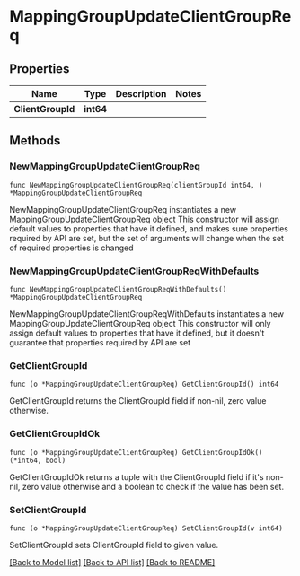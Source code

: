 # MappingGroupUpdateClientGroupReq

## Properties

Name | Type | Description | Notes
------------ | ------------- | ------------- | -------------
**ClientGroupId** | **int64** |  | 

## Methods

### NewMappingGroupUpdateClientGroupReq

`func NewMappingGroupUpdateClientGroupReq(clientGroupId int64, ) *MappingGroupUpdateClientGroupReq`

NewMappingGroupUpdateClientGroupReq instantiates a new MappingGroupUpdateClientGroupReq object
This constructor will assign default values to properties that have it defined,
and makes sure properties required by API are set, but the set of arguments
will change when the set of required properties is changed

### NewMappingGroupUpdateClientGroupReqWithDefaults

`func NewMappingGroupUpdateClientGroupReqWithDefaults() *MappingGroupUpdateClientGroupReq`

NewMappingGroupUpdateClientGroupReqWithDefaults instantiates a new MappingGroupUpdateClientGroupReq object
This constructor will only assign default values to properties that have it defined,
but it doesn't guarantee that properties required by API are set

### GetClientGroupId

`func (o *MappingGroupUpdateClientGroupReq) GetClientGroupId() int64`

GetClientGroupId returns the ClientGroupId field if non-nil, zero value otherwise.

### GetClientGroupIdOk

`func (o *MappingGroupUpdateClientGroupReq) GetClientGroupIdOk() (*int64, bool)`

GetClientGroupIdOk returns a tuple with the ClientGroupId field if it's non-nil, zero value otherwise
and a boolean to check if the value has been set.

### SetClientGroupId

`func (o *MappingGroupUpdateClientGroupReq) SetClientGroupId(v int64)`

SetClientGroupId sets ClientGroupId field to given value.



[[Back to Model list]](../README.md#documentation-for-models) [[Back to API list]](../README.md#documentation-for-api-endpoints) [[Back to README]](../README.md)



